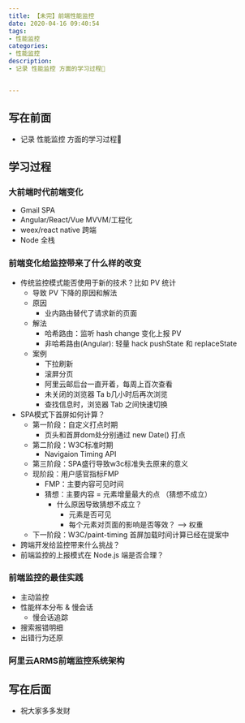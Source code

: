 ```yaml
---
title: 【未完】前端性能监控
date: 2020-04-16 09:40:54
tags:
- 性能监控
categories:
- 性能监控
description:
- 记录 性能监控 方面的学习过程🤔


---
```




<style  type="text/css">
.lx-entry a {
    color: #191919;
    padding: 2px 0 1px 0;
    text-decoration: none;
    background-image: linear-gradient( transparent 0%, transparent calc(50% - 9px), rgba(247,65,65,.761) calc(50% - 9px), rgba(247,65,65,.761) 100% );
    transition: background-position 120ms ease-in-out, padding 120ms ease-in-out;
    background-size: 100% 200%;
    background-position: 0 0;
    word-break: break-word;
}

.lx-entry a:hover {
  background-image: linear-gradient( transparent 0%, transparent calc(50% - 9px), rgba(247,65,65,.761) calc(50% - 9px), rgba(247,65,65,.761) 100% );
  background-position: 0 100%;
}

.post-button a:hover {
  background-image: linear-gradient( transparent 0%, transparent calc(50% - 9px), transparent calc(50% - 9px), transparent 100% ) !important;
  background-position: 0 100% !important;
  outline: none !important;
  text-decoration: none !important;
}
</style>

## 写在前面
- 记录 性能监控 方面的学习过程🤔

<!-- more -->

## 学习过程
### 大前端时代前端变化
- Gmail SPA
- Angular/React/Vue MVVM/工程化
- weex/react native 跨端
- Node 全栈

### 前端变化给监控带来了什么样的改变
- 传统监控模式能否使用于新的技术？比如 PV 统计
	- 导致 PV 下降的原因和解法
	- 原因
		- 业内路由替代了请求新的页面
	- 解法
		- 哈希路由：监听 hash change 变化上报 PV
		- 非哈希路由(Angular): 轻量 hack pushState 和 replaceState
	- 案例
		- 下拉刷新
		- 滚屏分页
		- 阿里云邮后台一直开着，每周上百次查看
		- 未关闭的浏览器 Ta b几小时后再次浏览
		- 查找信息时，浏览器 Tab 之间快速切换
- SPA模式下首屏如何计算？
	- 第一阶段：自定义打点时期
		- 页头和首屏dom处分别通过 new Date() 打点
	- 第二阶段：W3C标准时期
		- Navigaion Timing API
	- 第三阶段：SPA盛行导致w3c标准失去原来的意义
	- 现阶段：用户感官指标FMP
		- FMP：主要内容可见时间
		- 猜想：主要内容 = 元素增量最大的点 （猜想不成立）
			- 什么原因导致猜想不成立？
				- 元素是否可见
				- 每个元素对页面的影响是否等效？ --> 权重
	- 下一阶段：W3C/paint-timing 首屏加载时间计算已经在提案中
- 跨端开发给监控带来什么挑战？
- 前端监控的上报模式在 Node.js 端是否合理？

### 前端监控的最佳实践
- 主动监控
- 性能样本分布 & 慢会话
	- 慢会话追踪
- 搜索报错明细
- 出错行为还原

### 阿里云ARMS前端监控系统架构


## 写在后面
- 祝大家多多发财
